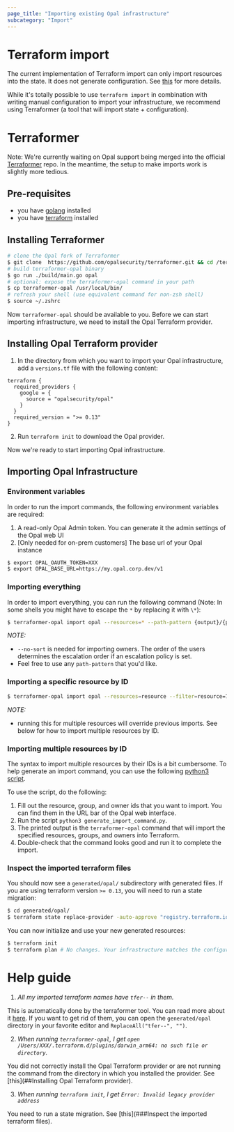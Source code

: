 ```yaml
---
page_title: "Importing existing Opal infrastructure"
subcategory: "Import"
---
```


# Terraform  import
The current implementation of Terraform import can only import resources into the state. It does not generate configuration. See [this](https://developer.hashicorp.com/terraform/cli/import) for more details.

While it's totally possible to use `terraform import` in combination with writing manual configuration to import your infrastructure, we recommend using Terraformer (a tool that will import state + configuration).

# Terraformer
Note: We're currently waiting on Opal support being merged into the official [Terraformer](https://github.com/GoogleCloudPlatform/terraformer) repo. In the meantime, the setup to make imports work is slightly more tedious.

## Pre-requisites
- you have [golang](https://go.dev/doc/install) installed
- you have [terraform](https://learn.hashicorp.com/tutorials/terraform/install-cli) installed

## Installing  Terraformer

```bash
# clone the Opal fork of Terraformer
$ git clone  https://github.com/opalsecurity/terraformer.git && cd /terraformer
# build terraformer-opal binary
$ go run ./build/main.go opal
# optional: expose the terraformer-opal command in your path
$ cp terraformer-opal /usr/local/bin/
# refresh your shell (use equivalent command for non-zsh shell)
$ source ~/.zshrc
```

Now `terraformer-opal` should  be available to you. Before we can start importing infrastructure, we need to install the Opal Terraform provider.

## Installing Opal Terraform provider

1. In the directory from which you want to import your Opal infrastructure, add a `versions.tf` file with the following content:
```hcl
terraform {
  required_providers {
    google = {
      source = "opalsecurity/opal"
    }
  }
  required_version = ">= 0.13"
}
```
2. Run `terraform init` to download the Opal provider.

Now we're ready to start importing Opal infrastructure.

## Importing Opal Infrastructure

### Environment variables

In order to run the import commands, the following environment variables are required:

1. A read-only Opal Admin token. You can generate it the admin settings of the Opal web UI
2. [Only needed for on-prem customers] The base url of your Opal instance

```bash
$ export OPAL_OAUTH_TOKEN=XXX
$ export OPAL_BASE_URL=https://my.opal.corp.dev/v1
```

### Importing everything

In order to import everything, you can run the following command (Note: In some shells you might have to escape the `*` by replacing it with `\*`):
```bash
$ terraformer-opal import opal --resources=* --path-pattern {output}/{provider} --no-sort
```

*NOTE:*
- `--no-sort` is needed for importing owners. The order of the users determines the escalation order if an escalation policy is set.
- Feel free to use any `path-pattern` that you'd like.

### Importing a specific resource by ID

```bash
$ terraformer-opal import opal --resources=resource --filter=resource=7900e913-81c2-4c3d-8d1e-1d37952ebcbf --path-pattern {output}/{provider} --no-sort
```

*NOTE:*
- running this for multiple resources will override previous imports. See below for how to import multiple resources by ID.

### Importing multiple resources by ID
The syntax to import multiple resources by their IDs is a bit cumbersome. To help generate an import command, you can use the following [python3 script](https://gist.github.com/jan-opal/44c796111763d1e5f11715741425e987).

To use the script, do the following:
1. Fill out the resource, group, and owner ids that you want to import. You can find them in the URL bar of the Opal web interface.
2. Run the script `python3 generate_import_command.py`.
3. The printed output is the `terraformer-opal` command that will import the specified resources, groups, and owners into Terraform.
4. Double-check that the command looks good and run it to complete the import.

### Inspect the imported terraform files

You should now see a `generated/opal/` subdirectory with generated files. If you are using
terraform version `>= 0.13`, you will need to run a state migration:
```bash
$ cd generated/opal/
$ terraform state replace-provider -auto-approve "registry.terraform.io/-/opal" "opalsecurity/opal"
```

You can now initialize and use your new generated resources:
```bash
$ terraform init
$ terraform plan # No changes. Your infrastructure matches the configuration.
```

# Help guide

1. _All my imported terraform names have `tfer--` in them._

This is automatically done by the terraformer tool. You can read more about it [here](https://github.com/GoogleCloudPlatform/terraformer/pull/220). If you want to get rid of them, you can open the `generated/opal` directory in your favorite editor and `ReplaceAll("tfer--", "")`.

2. _When running `terraformer-opal`, I get `open /Users/XXX/.terraform.d/plugins/darwin_arm64: no such file or directory`._

You did not correctly install the Opal Terraform provider or are not running the command from the directory in which you installed the provider. See [this](##Installing Opal Terraform provider).

3. _When running `terraform init`, I get `Error: Invalid legacy provider address`_

You need to run a state migration. See [this](###Inspect the imported terraform files).